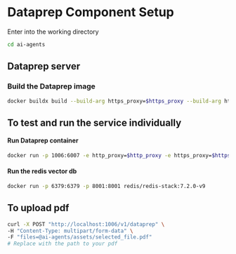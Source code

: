  # Dataprep Component Setup

Enter into the working directory
```bash
cd ai-agents
```
 
## Dataprep server
 
### Build the Dataprep image
```bash
docker buildx build --build-arg https_proxy=$https_proxy --build-arg http_proxy=$http_proxy -t ai-agents/dataprep:latest -f comps/dataprep/Dockerfile .  
```

## To test and run the service individually
 
#### Run Dataprep container
```bash
docker run -p 1006:6007 -e http_proxy=$http_proxy -e https_proxy=$https_proxy -e HUGGINGFACEHUB_API_TOKEN=<token> -e REDIS_URL=redis://<redis-host-name>:6379 -v /root/.cache/huggingface/hub:/.cache/huggingface/hub ai-agents/dataprep:latest
```
 
#### Run the redis vector db

```bash
docker run -p 6379:6379 -p 8001:8001 redis/redis-stack:7.2.0-v9
```

## To upload pdf

```bash
curl -X POST "http://localhost:1006/v1/dataprep" \
-H "Content-Type: multipart/form-data" \
-F "files=@ai-agents/assets/selected_file.pdf"
# Replace with the path to your pdf
```